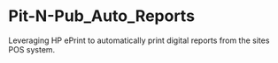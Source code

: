 # Pit-N-Pub_Auto_Reports
Leveraging HP ePrint to automatically print digital reports from the sites POS system.
